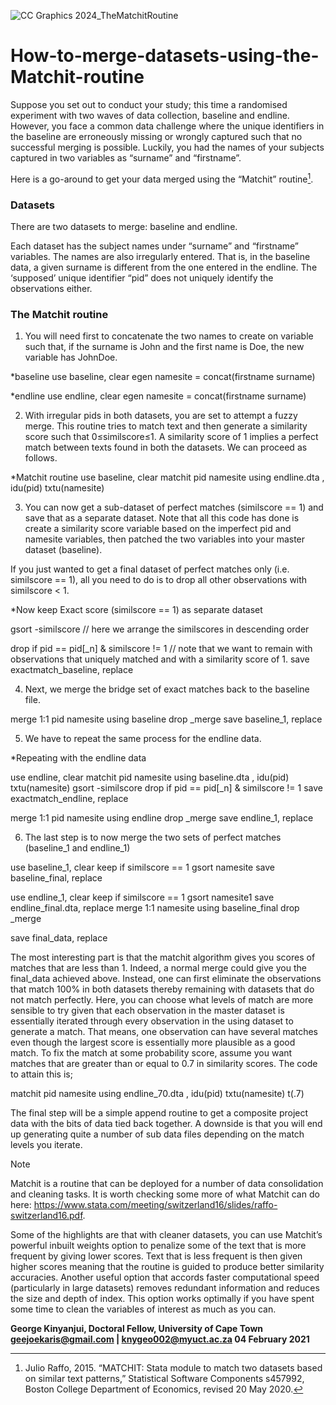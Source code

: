 ![CC Graphics 2024_TheMatchitRoutine](https://github.com/csae-coders-corner/How-to-merge-datasets-using-the-Matchit-routine/assets/148211163/bee01ea8-7392-4b1f-aecd-d487968186d5)

# How-to-merge-datasets-using-the-Matchit-routine
Suppose you set out to conduct your study; this time a randomised experiment with two waves of data collection, baseline and endline. However, you face a common data challenge where the unique identifiers in the baseline are erroneously missing or wrongly captured such that no successful merging is possible. Luckily, you had the names of your subjects captured in two variables as “surname” and “firstname”. 


Here is a go-around to get your data merged using the “Matchit” routine[^1].
>[^1]:  Julio Raffo, 2015. “MATCHIT: Stata module to match two datasets based on similar text patterns,” Statistical  Software Components s457992, Boston College Department of Economics, revised 20 May 2020. 

### Datasets

There are two datasets to merge: baseline and endline. 

Each dataset has the subject names under “surname” and “firstname” variables. The names are also irregularly entered. That is, in the baseline data, a given surname is different from the one entered in the endline. The ‘supposed’ unique identifier “pid” does not uniquely identify the observations either.

### The Matchit routine

1. You will need first to concatenate the two names to create on variable such that, if the surname is John and the first name is Doe, the new variable has JohnDoe. 

*baseline
use baseline, clear
egen namesite = concat(firstname surname)

*endline
use endline, clear
egen namesite = concat(firstname surname)


2. With irregular pids in both datasets, you are set to attempt a fuzzy merge. This routine tries to match text and then generate a similarity score such that 0≤similscore≤1. A similarity score of 1 implies a perfect match between texts found in both the datasets. We can proceed as follows.

*Matchit routine
use baseline, clear
matchit pid namesite using endline.dta , idu(pid) txtu(namesite)


3. You can now get a sub-dataset of perfect matches (similscore == 1) and save that as a separate dataset. Note that all this code has done is create a similarity score variable based on the imperfect pid and namesite variables, then patched the two variables into your master dataset (baseline). 

If you just wanted to get a final dataset of perfect matches only (i.e. similscore == 1), all you need to do is to drop all other observations with similscore < 1. 

*Now keep Exact score (similscore == 1) as separate dataset


gsort -similscore // here we arrange the similscores in descending order 

drop if pid == pid[_n] & similscore != 1 // note that we want to remain with observations that uniquely matched and with a similarity score of 1.
save exactmatch_baseline, replace


4. Next, we merge the bridge set of exact matches back to the baseline file.

merge 1:1 pid namesite using baseline
drop _merge
save baseline_1, replace


5. We have to repeat the same process for the endline data.

*Repeating with the endline data

use endline, clear
matchit pid namesite using baseline.dta , idu(pid) txtu(namesite)
gsort -similscore
drop if pid == pid[_n] & similscore != 1
save exactmatch_endline, replace

merge 1:1 pid namesite using endline
drop _merge
save endline_1, replace


6. The last step is to now merge the two sets of perfect matches (baseline_1 and endline_1)

use baseline_1, clear
keep if similscore == 1
gsort namesite 
save baseline_final, replace

use endline_1, clear
keep if similscore == 1
gsort namesite1 
save endline_final.dta, replace
merge 1:1 namesite using baseline_final
drop _merge

save final_data, replace

The most interesting part is that the matchit algorithm gives you scores of matches that are less than 1. Indeed, a normal merge could give you the final_data achieved above. Instead, one can first eliminate the observations that match 100% in both datasets thereby remaining with datasets that do not match perfectly. Here, you can choose what levels of match are more sensible to try given that each observation in the master dataset is essentially iterated through every observation in the using dataset to generate a match. That means, one observation can have several matches even though the largest score is essentially more plausible as a good match. To fix the match at some probability score, assume you want matches that are greater than or equal to 0.7 in similarity scores. The code to attain this is;

matchit pid namesite using endline_70.dta , idu(pid) txtu(namesite) t(.7)

The final step will be a simple append routine to get a composite project data with the bits of data tied back together. A downside is that you will end up generating quite a number of sub data files depending on the match levels you iterate. 

>[!Note]
> Matchit is a routine that can be deployed for a number of data consolidation and cleaning tasks. It is worth checking some more of what Matchit can do here:
 https://www.stata.com/meeting/switzerland16/slides/raffo-switzerland16.pdf. 

Some of the highlights are that with cleaner datasets, you can use Matchit’s powerful inbuilt weights option to penalize some of the text that is more frequent by giving lower scores. Text that is less frequent is then given higher scores meaning that the routine is guided to produce better similarity accuracies. Another useful option that accords faster computational speed (particularly in large datasets) removes redundant information and reduces the size and depth of index. This option works optimally if you have spent some time to clean the variables of interest as much as you can.


**George Kinyanjui, Doctoral Fellow, University of Cape Town
geejoekaris@gmail.com | knygeo002@myuct.ac.za
04 February 2021**


